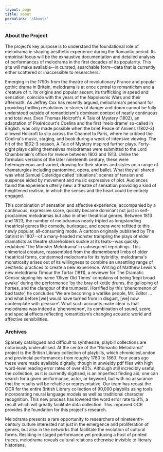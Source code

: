 ```yaml
---
layout: page
title: about
permalink: '/About/'
---
```

### About the Project ###

The project’s key purpose is to understand the foundational role of melodrama in shaping aesthetic experience during the Romantic period. Its empirical focus will be the exhaustive documentation and detailed analysis of performances of melodrama in the first decades of its popularity. This site will make available--in curated, searchable form--data that is currently either
scattered or inaccessible to researchers.

Emerging in the 1790s from the theatre of revolutionary France and popular gothic drama in Britain, melodrama is at once central to romanticism and a creature of it. Its origins and popular ascent, its trafficking in speed and sensation, coincide with the years of the Napoleonic Wars and their aftermath. As Jeffrey Cox has recently argued, melodrama's penchant for providing thrilling resolutions to stories of danger and doom cannot be fully understood outside of romanticism's dominant context of nearly continuous and total war. Even Thomas Holcroft's A Tale of Mystery (1802), an adaptation of Pixérécourt's Coelina and the first ‘melo drame’ so-called in English, was only made possible when the brief Peace of Amiens (1802-3) allowed Holcroft to slip across the Channel to Paris, where he cribbed the Coelina's music, staging, and book during a week of intensive viewing. The hit of the 1802-3 season, A Tale of Mystery inspired further plays. Forty-eight plays calling themselves melodramas were submitted to the Lord Chamberlain's office for review between 1803 and 1813. Unlike the formulaic versions of the later nineteenth century, these were heterogeneous and varied, drawing for their stories and styles on a range of dramaturgies including pantomime, opera, and ballet. What they all shared was what Samuel Coleridge called ‘situations’: scenes of tension and suspense aided by movement and music expressive of plot. Audiences found the experience utterly new: a theatre of sensation providing a kind of heightened realism, in which the senses and the heart could be entirely engaged.

This combination of sensation and affective experience, accompanied by a continuous, expressive score, quickly became dominant not just in self-proclaimed melodramas but also in other theatrical genres. Between 1813 and 1823, the number of melodramas nearly tripled as longstanding theatrical genres like comedy, burlesque, and opera were refitted to this newly popular, all-consuming mode. A cartoon originally published by The Satirist in 1807--of a many-headed monster trampling the plays of elder dramatists as theatre shareholders suckle at its teats--was quickly redubbed ‘The Monster Melodrama’ in subsequent reprintings. This chimerical creature, reassembled from the dismembered limbs of older theatrical forms, condemned melodrama for its hybridity; melodrama's monstrosity arises out of its willingness to combine an unsettling range of aesthetic practices to create a new experience. Writing of Matthew Lewis's new melodrama Timour the Tartar (1811), a reviewer for The Dramatic Censor signing his name ‘Oliver Old Times’ complains of being ‘kept broad awake’ during the performance ‘by the bray of kettle drums, the galloping of horses, and the clangour of the trumpets’. Horrified by this ‘phenomenon of bad taste’, he concludes ‘We are becoming a warlike people, Mr. Editor ... and what before [we] would have turned from in disgust, [we] now contemplate with pleasure’. What such accounts make clear is that melodrama was
indeed a ‘phenomenon’, its combination of sound, score, and special effects reflecting romanticism’s changing acoustic world and affective sensibilities.

### Archives ###

Sparsely catalogued and difficult to synthesize, playbill collections are notoriously underutilised. At the centre of the “Romantic Melodrama” project is the British Library collection of playbills, which chroniclesLondon and provincial performances from roughly 1780 to 1860. Four years ago these were made available digitally, though in unwieldy pdf files with high word-level reading error rates of over 40%. Although still incredibly useful, the collection, as it is currently digitised, is an imperfect finding aid; one can search for a given performance, actor, or keyword, but with no assurance that the results will be reliable or representative. Our team has recast the OCR for the entire British Library collection of 90,000 playbills using tools incorporating neural language models as well as traditional character recognition. This new process has lowered the word error rate to 8%, a result which will greatly facilitate data collection. This improved OCR provides the foundation for this project's research.

Melodrama presents a rare opportunity to researchers of nineteenth-century culture interested not just in the emergence and proliferation of genres, but also in the networks that facilitate the evolution of cultural forms. Residing in staged performance yet producing a host of printed traces, melodrama reveals cultural relations otherwise invisible to literary historians.
